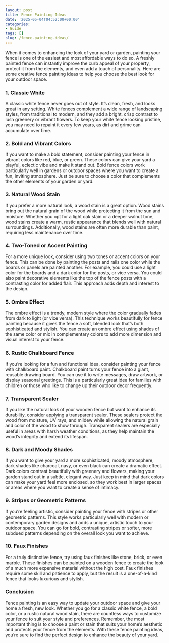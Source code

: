 ```yaml
---
layout: post
title: Fence Painting Ideas
date: '2025-05-04T04:52:00+00:00'
categories:
- Guide
tags: []
slug: /fence-painting-ideas/
---
```


When it comes to enhancing the look of your yard or garden, painting your fence is one of the easiest and most affordable ways to do so. A freshly painted fence can instantly improve the curb appeal of your property, protect it from the elements, and even add a touch of personality. Here are some creative fence painting ideas to help you choose the best look for your outdoor space.
### 1. Classic White
A classic white fence never goes out of style. It’s clean, fresh, and looks great in any setting. White fences complement a wide range of landscaping styles, from traditional to modern, and they add a bright, crisp contrast to lush greenery or vibrant flowers. To keep your white fence looking pristine, you may need to repaint it every few years, as dirt and grime can accumulate over time.
### 2. Bold and Vibrant Colors
If you want to make a bold statement, consider painting your fence in vibrant colors like red, blue, or green. These colors can give your yard a playful, eclectic vibe and make it stand out. Bold fence colors work particularly well in gardens or outdoor spaces where you want to create a fun, inviting atmosphere. Just be sure to choose a color that complements the other elements of your garden or yard.
### 3. Natural Wood Stain
If you prefer a more natural look, a wood stain is a great option. Wood stains bring out the natural grain of the wood while protecting it from the sun and moisture. Whether you opt for a light oak stain or a deeper walnut tone, wood stains create a warm, rustic appearance that blends well with natural surroundings. Additionally, wood stains are often more durable than paint, requiring less maintenance over time.
### 4. Two-Toned or Accent Painting
For a more unique look, consider using two tones or accent colors on your fence. This can be done by painting the posts and rails one color while the boards or panels are painted another. For example, you could use a light color for the boards and a dark color for the posts, or vice versa. You could also paint decorative elements like the top of the fence posts with a contrasting color for added flair. This approach adds depth and interest to the design.
### 5. Ombre Effect
The ombre effect is a trendy, modern style where the color gradually fades from dark to light (or vice versa). This technique works beautifully for fence painting because it gives the fence a soft, blended look that’s both sophisticated and stylish. You can create an ombre effect using shades of the same color or mix in complementary colors to add more dimension and visual interest to your fence.
### 6. Rustic Chalkboard Fence
If you’re looking for a fun and functional idea, consider painting your fence with chalkboard paint. Chalkboard paint turns your fence into a giant, reusable drawing board. You can use it to write messages, draw artwork, or display seasonal greetings. This is a particularly great idea for families with children or those who like to change up their outdoor decor frequently.
### 7. Transparent Sealer
If you like the natural look of your wooden fence but want to enhance its durability, consider applying a transparent sealer. These sealers protect the wood from moisture, UV rays, and mildew while allowing the natural grain and color of the wood to show through. Transparent sealers are especially useful in areas with harsh weather conditions, as they help maintain the wood’s integrity and extend its lifespan.
### 8. Dark and Moody Shades
If you want to give your yard a more sophisticated, moody atmosphere, dark shades like charcoal, navy, or even black can create a dramatic effect. Dark colors contrast beautifully with greenery and flowers, making your garden stand out in a subtle, elegant way. Just keep in mind that dark colors can make your yard feel more enclosed, so they work best in larger spaces or areas where you want to create a sense of intimacy.
### 9. Stripes or Geometric Patterns
If you’re feeling artistic, consider painting your fence with stripes or other geometric patterns. This style works particularly well with modern or contemporary garden designs and adds a unique, artistic touch to your outdoor space. You can go for bold, contrasting stripes or softer, more subdued patterns depending on the overall look you want to achieve.
### 10. Faux Finishes
For a truly distinctive fence, try using faux finishes like stone, brick, or even marble. These finishes can be painted on a wooden fence to create the look of a much more expensive material without the high cost. Faux finishes require some skill and patience to apply, but the result is a one-of-a-kind fence that looks luxurious and stylish.
### Conclusion
Fence painting is an easy way to update your outdoor space and give your home a fresh, new look. Whether you go for a classic white fence, a bold color, or a rustic natural wood stain, there are countless ways to customize your fence to suit your style and preferences. Remember, the most important thing is to choose a paint or stain that suits your home’s aesthetic and protects your fence from the elements. With these fence painting ideas, you’re sure to find the perfect design to enhance the beauty of your yard.
